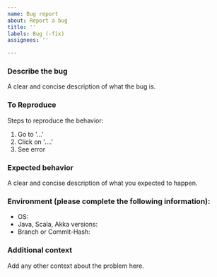 ```yaml
---
name: Bug report
about: Report a bug
title: ''
labels: Bug (-fix)
assignees: ''

---
```


### Describe the bug
A clear and concise description of what the bug is.

### To Reproduce
Steps to reproduce the behavior:
1. Go to '...'
2. Click on '....'
4. See error

### Expected behavior
A clear and concise description of what you expected to happen.

### Environment (please complete the following information):
 - OS:
 - Java, Scala, Akka versions:
 - Branch or Commit-Hash: 

### Additional context
Add any other context about the problem here.
